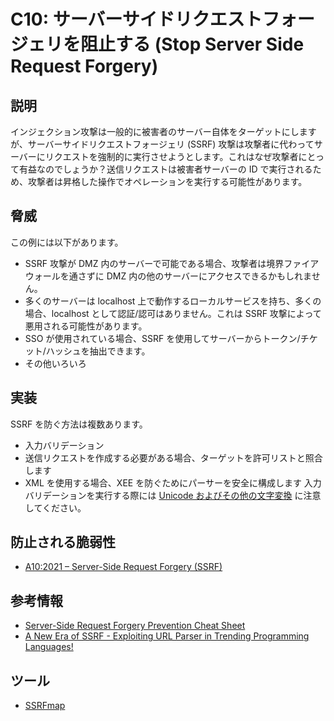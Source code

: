 # C10: サーバーサイドリクエストフォージェリを阻止する (Stop Server Side Request Forgery)

## 説明

インジェクション攻撃は一般的に被害者のサーバー自体をターゲットにしますが、サーバーサイドリクエストフォージェリ (SSRF) 攻撃は攻撃者に代わってサーバーにリクエストを強制的に実行させようとします。これはなぜ攻撃者にとって有益なのでしょうか？送信リクエストは被害者サーバーの ID で実行されるため、攻撃者は昇格した操作でオペレーションを実行する可能性があります。

## 脅威

この例には以下があります。
- SSRF 攻撃が DMZ 内のサーバーで可能である場合、攻撃者は境界ファイアウォールを通さずに DMZ 内の他のサーバーにアクセスできるかもしれません。
- 多くのサーバーは localhost 上で動作するローカルサービスを持ち、多くの場合、localhost として認証/認可はありません。これは SSRF 攻撃によって悪用される可能性があります。
- SSO が使用されている場合、SSRF を使用してサーバーからトークン/チケット/ハッシュを抽出できます。
- その他いろいろ

## 実装

SSRF を防ぐ方法は複数あります。
- 入力バリデーション
- 送信リクエストを作成する必要がある場合、ターゲットを許可リストと照合します
- XML を使用する場合、XEE を防ぐためにパーサーを安全に構成します
入力バリデーションを実行する際には [Unicode およびその他の文字変換](https://cheatsheetseries.owasp.org/assets/Server_Side_Request_Forgery_Prevention_Cheat_Sheet_Orange_Tsai_Talk.pdf) に注意してください。

## 防止される脆弱性

- [A10:2021 – Server-Side Request Forgery (SSRF)](https://owasp.org/Top10/A10_2021-Server-Side_Request_Forgery_%28SSRF%29/)

## 参考情報

- [Server-Side Request Forgery Prevention Cheat Sheet](https://cheatsheetseries.owasp.org/cheatsheets/Server_Side_Request_Forgery_Prevention_Cheat_Sheet.html)
- [A New Era of SSRF - Exploiting URL Parser in Trending Programming Languages!](https://cheatsheetseries.owasp.org/assets/Server_Side_Request_Forgery_Prevention_Cheat_Sheet_Orange_Tsai_Talk.pdf)

## ツール

- [SSRFmap](https://github.com/swisskyrepo/SSRFmap)
